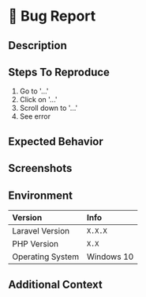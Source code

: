 # 🐛 Bug Report

## Description

<!-- A clear and concise description of what the bug is. -->

## Steps To Reproduce

<!-- Steps to reproduce the behavior: -->

1. Go to '...'
2. Click on '...'
3. Scroll down to '...'
4. See error

## Expected Behavior

<!-- A clear and concise description of what you expected to happen. -->

## Screenshots

<!-- If applicable, add screenshots to help explain your problem. -->

## Environment

| Version          | Info       |
| :--------------- | :--------- |
| Laravel Version  | `X.X.X`    |
| PHP Version      | `X.X`      |
| Operating System | Windows 10 |

## Additional Context

<!-- Add any other context about the problem here. -->
